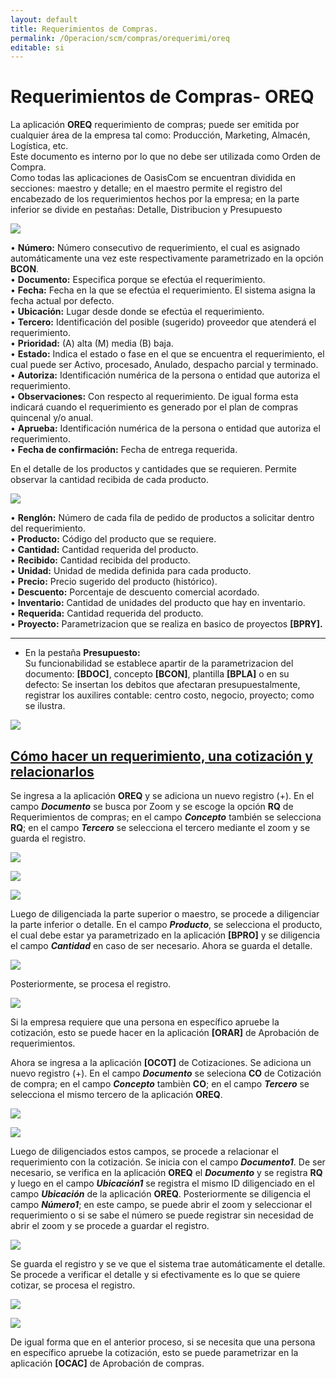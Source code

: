 ```yaml
---
layout: default
title: Requerimientos de Compras.
permalink: /Operacion/scm/compras/orequerimi/oreq
editable: si
---
```


# Requerimientos de Compras- OREQ

La aplicación **OREQ** requerimiento de compras; puede ser emitida por cualquier área de la empresa tal como: Producción, Marketing, Almacén, Logística, etc.  
Este documento es interno por lo que no debe ser utilizada como Orden de Compra.  
Como todas las aplicaciones de OasisCom se encuentran dividida en secciones: maestro y detalle; en el maestro permite el registro del encabezado de los requerimientos hechos por la empresa; en la parte inferior se divide en pestañas: Detalle, Distribucion y Presupuesto

![](oreq.png)

•	**Número:** Número consecutivo de requerimiento, el cual es asignado automáticamente una vez este respectivamente parametrizado en la opción **BCON**.  
•	**Documento:** Especifica porque se efectúa el requerimiento.  
•	**Fecha:** Fecha en la que se efectúa el requerimiento. El sistema asigna la fecha actual por defecto.  
•	**Ubicación:** Lugar desde donde se efectúa el requerimiento.  
•	**Tercero:** Identificación del posible (sugerido) proveedor que atenderá el requerimiento.  
•	**Prioridad:** (A) alta (M) media (B) baja.  
•	**Estado:** 	Indica el estado o fase en el que se encuentra el requerimiento, el cual puede ser Activo, procesado, Anulado, despacho parcial y terminado.  
•	**Autoriza:** Identificación numérica de la persona o entidad que autoriza el requerimiento.  
•	**Observaciones:** Con respecto al requerimiento. De igual forma esta indicará cuando el requerimiento es generado por el plan de compras quincenal y/o anual.  
•	**Aprueba:** Identificación numérica de la persona o entidad que autoriza el requerimiento.  
•	**Fecha de confirmación:** Fecha de entrega requerida.  

En el detalle de los productos y cantidades que se requieren. Permite observar la cantidad recibida de cada producto.

![](oreq2.png)

•	**Renglón:** Número de cada fila de pedido de productos a solicitar dentro del requerimiento.  
•	**Producto:** Código del producto que se requiere.  
•	**Cantidad:** Cantidad requerida del producto.  
•	**Recibido:** Cantidad recibida del producto.  
•	**Unidad:**	Unidad de medida definida para cada producto.  
•	**Precio:** Precio sugerido del producto (histórico).  
•	**Descuento:** Porcentaje de descuento comercial acordado.  
•	**Inventario:** Cantidad de unidades del producto que hay en inventario.  
•	**Requerida:** Cantidad requerida del producto.  
•	**Proyecto:** Parametrizacion que se realiza en basico de proyectos **[BPRY].**   

******
* En la pestaña **Presupuesto:**  
 Su funcionabilidad se establece apartir de la parametrizacion del documento: **[BDOC]**, concepto **[BCON]**, plantilla **[BPLA]** o en su defecto: 
 Se insertan los debitos que afectaran presupuestalmente, registrar los auxilires contable: centro costo, negocio, proyecto; como se ilustra.  

![](oreq3.png)  


 ## [Cómo hacer un requerimiento, una cotización y relacionarlos](http://docs.oasiscom.com/Operacion/scm/compras/orequerimi/oreq#cómo-hacer-un-requerimiento-,-una-cotizacion-y-relacionarlos)  
 
 Se ingresa a la aplicación **OREQ** y se adiciona un nuevo registro (+).  En el campo **_Documento_** se busca por Zoom y se escoge la opción **RQ** de Requerimientos de compras; en el campo **_Concepto_** también se selecciona **RQ**; en el campo **_Tercero_** se selecciona el tercero mediante el zoom y se guarda el registro.  
 
 ![](oreq4.png)  
 
 ![](oreq5.png)  
 
 ![](oreq6.png)  
 
 Luego de diligenciada la parte superior o maestro, se procede a diligenciar la parte inferior o detalle.  En el campo **_Producto_**, se selecciona el producto, el cual debe estar ya parametrizado en la aplicación **[BPRO]** y se diligencia el campo **_Cantidad_** en caso de ser necesario.  Ahora se guarda el detalle.  
 
![](oreq7.png)  

Posteriormente, se procesa el registro.  

![](oreq8.png)  
 
Si la empresa requiere que una persona en específico apruebe la cotización, esto se puede hacer en la aplicación **[ORAR]** de Aprobación de requerimientos.  

Ahora se ingresa a la aplicación **[OCOT]** de Cotizaciones.  Se adiciona un nuevo registro (+).  En el campo **_Documento_** se seleciona **CO** de Cotización de compra; en el campo **_Concepto_** tambièn **CO**; en el campo **_Tercero_** se selecciona el mismo tercero de la aplicación **OREQ**.  

![](oreq9.png)  

![](oreq10.png)  

Luego de diligenciados estos campos, se procede a relacionar el requerimiento con la cotización.  Se inicia con el campo **_Documento1_**.  De ser necesario, se verifica en la aplicación **OREQ** el **_Documento_** y se registra **RQ** y luego en el campo **_Ubicación1_** se registra el mismo ID diligenciado en el campo **_Ubicación_** de la aplicación **OREQ**.  Posteriormente se diligencia el campo **_Número1_**; en este campo, se puede abrir el zoom y seleccionar el requerimiento o si se sabe el número se puede registrar sin necesidad de abrir el zoom y se procede a guardar el registro.  

![](oreq11.png)  

Se guarda el registro y se ve que el sistema trae automáticamente el detalle. Se procede a verificar el detalle y si efectivamente es lo que se quiere cotizar, se procesa el registro.  

![](oreq12.png)  

![](oreq13.png)  

De igual forma que en el anterior proceso, si se necesita que una persona en específico apruebe la cotización, esto se puede parametrizar en la aplicación **[OCAC]** de Aprobación de compras.
 





